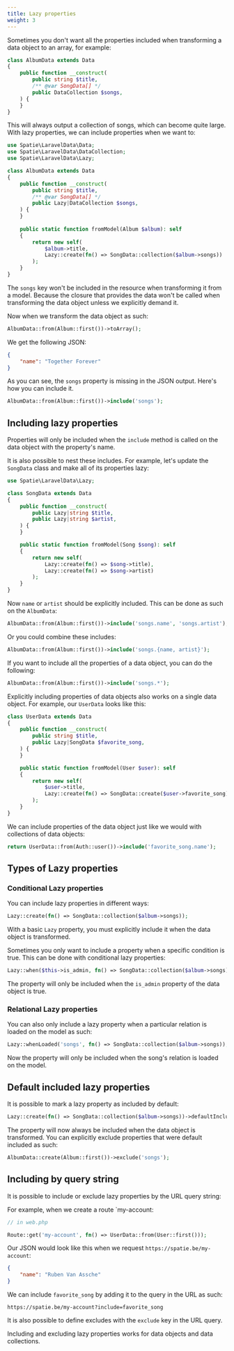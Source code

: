 ```yaml
---
title: Lazy properties
weight: 3
---
```


Sometimes you don't want all the properties included when transforming a data object to an array, for example:

```php
class AlbumData extends Data
{
    public function __construct(
        public string $title,
        /** @var SongData[] */
        public DataCollection $songs,
    ) {
    }
}
```

This will always output a collection of songs, which can become quite large. With lazy properties, we can include properties when we want to:

```php
use Spatie\LaravelData\Data;
use Spatie\LaravelData\DataCollection;
use Spatie\LaravelData\Lazy;

class AlbumData extends Data
{
    public function __construct(
        public string $title,
        /** @var SongData[] */
        public Lazy|DataCollection $songs,
    ) {
    }
    
    public static function fromModel(Album $album): self
    {
        return new self(
            $album->title,
            Lazy::create(fn() => SongData::collection($album->songs))
        );
    }
}
```

The `songs` key won't be included in the resource when transforming it from a model. Because the closure that provides the data won't be called when transforming the data object unless we explicitly demand it.

Now when we transform the data object as such:

```php
AlbumData::from(Album::first())->toArray();
```

We get the following JSON:

```json
{
    "name": "Together Forever"
}
```

As you can see, the `songs` property is missing in the JSON output. Here's how you can include it.

```php
AlbumData::from(Album::first())->include('songs');
```

## Including lazy properties

Properties will only be included when the `include` method is called on the data object with the property's name.

It is also possible to nest these includes. For example, let's update the `SongData` class and make all of its properties lazy:

```php
use Spatie\LaravelData\Lazy;

class SongData extends Data
{
    public function __construct(
        public Lazy|string $title,
        public Lazy|string $artist,
    ) {
    }

    public static function fromModel(Song $song): self
    {
        return new self(
            Lazy::create(fn() => $song->title),
            Lazy::create(fn() => $song->artist)
        );
    }
}
```

Now `name` or `artist` should be explicitly included. This can be done as such on the `AlbumData`:

```php
AlbumData::from(Album::first())->include('songs.name', 'songs.artist');
```

Or you could combine these includes:

```php
AlbumData::from(Album::first())->include('songs.{name, artist}');
```

If you want to include all the properties of a data object, you can do the following:

```php
AlbumData::from(Album::first())->include('songs.*');
```

Explicitly including properties of data objects also works on a single data object. For example, our `UserData` looks like this:

```php
class UserData extends Data
{
    public function __construct(
        public string $title,
        public Lazy|SongData $favorite_song,
    ) {
    }

    public static function fromModel(User $user): self
    {
        return new self(
            $user->title,
            Lazy::create(fn() => SongData::create($user->favorite_song))
        );
    }
}
```

We can include properties of the data object just like we would with collections of data objects:

```php
return UserData::from(Auth::user())->include('favorite_song.name');
```

## Types of Lazy properties

### Conditional Lazy properties

You can include lazy properties in different ways:

```php
Lazy::create(fn() => SongData::collection($album->songs));
```

With a basic `Lazy` property, you must explicitly include it when the data object is transformed.

Sometimes you only want to include a property when a specific condition is true. This can be done with conditional lazy properties:

```php
Lazy::when($this->is_admin, fn() => SongData::collection($album->songs));
```

The property will only be included when the `is_admin` property of the data object is true.

### Relational Lazy properties

You can also only include a lazy property when a particular relation is loaded on the model as such:

```php
Lazy::whenLoaded('songs', fn() => SongData::collection($album->songs));
```

Now the property will only be included when the song's relation is loaded on the model.

## Default included lazy properties

It is possible to mark a lazy property as included by default:

```php
Lazy::create(fn() => SongData::collection($album->songs))->defaultIncluded();
```

The property will now always be included when the data object is transformed. You can explicitly exclude properties that were default included as such:

```php
AlbumData::create(Album::first())->exclude('songs');
```

## Including by query string

It is possible to include or exclude lazy properties by the URL query string:

For example, when we create a route `my-account:

```php
// in web.php

Route::get('my-account', fn() => UserData::from(User::first()));
```

Our JSON would look like this when we request `https://spatie.be/my-account`:

```json
{
    "name": "Ruben Van Assche"
}
```

We can include `favorite_song` by adding it to the query in the URL as such:

```
https://spatie.be/my-account?include=favorite_song
```

It is also possible to define excludes with the `exclude` key in the URL query.

Including and excluding lazy properties works for data objects and data collections.
